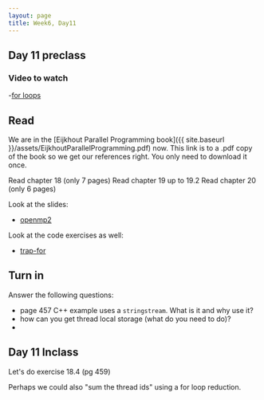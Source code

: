 ```yaml
---
layout: page
title: Week6, Day11
---
```


## Day 11 preclass
### Video to watch
-[for loops](https://www.youtube.com/watch?v=iPb6OLhDEmM)


## Read
We are in the [Eijkhout Parallel Programming book]({{ site.baseurl }}/assets/EijkhoutParallelProgramming.pdf) now. This link is to a .pdf copy of the book so we get our references right. You only need to download it once.

Read chapter 18 (only 7 pages)
Read chapter 19 up to 19.2
Read chapter 20 (only 6 pages)

Look at the slides:
- [openmp2](OpenMP2.pdf)

Look at the code exercises as well:

- [trap-for](trap-for.cpp)
## Turn in
Answer the following questions:
- page 457 C++ example uses a `stringstream`. What is it and why use it?
- how can you get thread local storage (what do you need to do)?
- 

## Day 11 Inclass

Let's do exercise 18.4 (pg 459)

Perhaps we could also "sum the thread ids" using a for loop reduction.